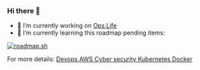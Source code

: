 ### Hi there 👋

- 🔭 I’m currently working on [ Ops Life ](https://github.com/users/Dionizioaf/projects/3?pane=info)
- 🌱 I’m currently learning this roadmap pending items:

[![roadmap.sh](https://api.roadmap.sh/v1-badge/tall/65b961b30c548122836609c0?variant=dark&roadmaps=devops%2Ckubernetes%2Ccyber-security%2Caws)](https://roadmap.sh)

For more details:
[ Devops ](https://roadmap.sh/devops?s=65b961b30c548122836609c0)
[ AWS ](https://roadmap.sh/aws?s=65b961b30c548122836609c0)
[ Cyber security ](https://roadmap.sh/cyber-security?s=65b961b30c548122836609c0)
[ Kubernetes ](https://roadmap.sh/kubernetes?s=65b961b30c548122836609c0)
[ Docker ](https://roadmap.sh/docker?s=65b961b30c548122836609c0)




<!--
**Dionizioaf/Dionizioaf** is a ✨ _special_ ✨ repository because its `README.md` (this file) appears on your GitHub profile.

Here are some ideas to get you started:

- 🔭 I’m currently working on ...
- 🌱 I’m currently learning ...
- 👯 I’m looking to collaborate on ...
- 🤔 I’m looking for help with ...
- 💬 Ask me about ...
- 📫 How to reach me: ...
- 😄 Pronouns: ...
- ⚡ Fun fact: ...
-->
